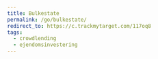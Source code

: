 ```yaml
---
title: Bulkestate
permalink: /go/bulkestate/
redirect_to: https://c.trackmytarget.com/117oq8
tags:
  - crowdlending
  - ejendomsinvestering
---
```

